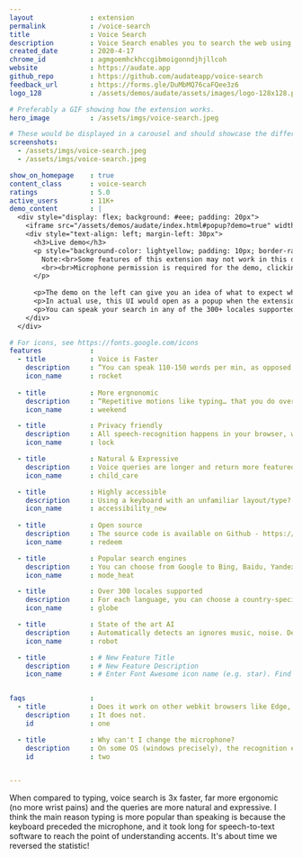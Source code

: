 ```yaml
---
layout              : extension
permalink           : /voice-search
title               : Voice Search
description         : Voice Search enables you to search the web using your voice 🗣️, simply by clicking on the extension icon.
created_date        : 2020-4-17
chrome_id           : agmgoemhckhccgibmoigonndjhjllcoh
website             : https://audate.app
github_repo         : https://github.com/audateapp/voice-search
feedback_url        : https://forms.gle/DuMbMQ76caFQee3z6
logo_128            : /assets/demos/audate/assets/images/logo-128x128.png

# Preferably a GIF showing how the extension works.
hero_image          : /assets/imgs/voice-search.jpeg

# These would be displayed in a carousel and should showcase the different UIs of the extension.
screenshots:
  - /assets/imgs/voice-search.jpeg
  - /assets/imgs/voice-search.jpeg

show_on_homepage    : true
content_class       : voice-search
ratings             : 5.0
active_users        : 11K+
demo_content        : |
  <div style="display: flex; background: #eee; padding: 20px">
    <iframe src="/assets/demos/audate/index.html#popup?demo=true" width="250" height="535" style="border: 1px solid #aaa; border-radius: 8px; overflow: hidden; background: white"></iframe>
    <div style="text-align: left; margin-left: 30px">
      <h3>Live demo</h3>
      <p style="background-color: lightyellow; padding: 10px; border-radius: 8px; border: 1px solid #ddd">
        Note:<br>Some features of this extension may not work in this demo due to inability to access the relevant Chrome Extension APIs / UIs from a page context.
        <br><br>Microphone permission is required for the demo, clicking the ⓞ button would trigger permission request.
      </p>
      
      <p>The demo on the left can give you an idea of what to expect when you install the extension.</p>
      <p>In actual use, this UI would open as a popup when the extension icon is clicked.</p>
      <p>You can speak your search in any of the 300+ locales supported by the Chrome STT engine.</p>
    </div>
  </div>

# For icons, see https://fonts.google.com/icons
features            :
  - title           : Voice is Faster
    description     : “You can speak 110-150 words per min, as opposed to avg person's typing 38-40 wpm” - @purnavirji
    icon_name       : rocket
    
  - title           : More ergnonomic
    description     : “Repetitive motions like typing… that you do over and over can bring about carpal tunnel syndome” - WebMd.
    icon_name       : weekend

  - title           : Privacy friendly
    description     : All speech-recognition happens in your browser, we do not store or transfer any audio.
    icon_name       : lock

  - title           : Natural & Expressive
    description     : Voice queries are longer and return more featured snippets than typed queries - Google Search.
    icon_name       : child_care

  - title           : Highly accessible
    description     : Using a keyboard with an unfamiliar layout/type? Not literate in English? Get onboard! 
    icon_name       : accessibility_new
  
  - title           : Open source
    description     : The source code is available on Github - https://github.com/AudateApp/voice-search-extension. No ads, no sign-ups, no bs.
    icon_name       : redeem

  - title           : Popular search engines
    description     : You can choose from Google to Bing, Baidu, Yandex, Yahoo, DuckDuckGo and Ecosia.
    icon_name       : mode_heat

  - title           : Over 300 locales supported
    description     : For each language, you can choose a country-specific dialect for high-accuracy recognition.
    icon_name       : globe

  - title           : State of the art AI
    description     : Automatically detects an ignores music, noise. Detects active mic and when you stop speaking.
    icon_name       : robot

  - title           : # New Feature Title
    description     : # New Feature Description
    icon_name       : # Enter Font Awesome icon name (e.g. star). Find icons on fontawesome.com/icons.


faqs                :
  - title           : Does it work on other webkit browsers like Edge, Opera, Brave?
    description     : It does not.
    id              : one

  - title           : Why can't I change the microphone?
    description     : On some OS (windows precisely), the recognition engine uses the system default microphone.
    id              : two


---
```


When compared to typing, voice search is 3x faster, far more ergonomic (no more wrist pains) and the queries are more natural and expressive. I think the main reason typing is more popular than speaking is because the keyboard preceded the microphone, and it took long for speech-to-text software to reach the point of understanding accents. It's about time we reversed the statistic!